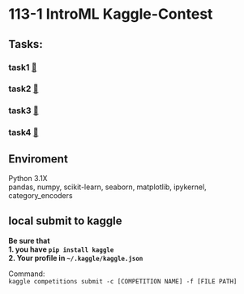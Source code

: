 # 113-1 IntroML Kaggle-Contest

##  Tasks:
### task1 [🔗](https://www.kaggle.com/t/9231db5dc8764f1290cc4eb6c8ddc0c5)

### task2 [🔗](https://www.kaggle.com/t/2b0151df7ca64590ac8bf769741fa889)

### task3 [🔗](https://www.kaggle.com/t/f74f336f6b784e259c414e3779c287b9)

### task4 [🔗](https://www.kaggle.com/t/e28d87f5624441e19232a2a83b6e2e3b)

## Enviroment
Python 3.1X     
pandas, numpy, scikit-learn, seaborn, matplotlib, ipykernel, category_encoders


## local submit to kaggle
**Be sure that**    
**1. you have `pip install kaggle`**    
**2. Your profile in `~/.kaggle/kaggle.json`**  

Command:    
`kaggle competitions submit -c [COMPETITION NAME] -f [FILE PATH]`